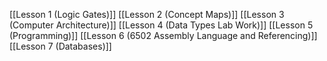 [[Lesson 1 (Logic Gates)]]
[[Lesson 2 (Concept Maps)]]
[[Lesson 3 (Computer Architecture)]]
[[Lesson 4 (Data Types Lab Work)]]
[[Lesson 5 (Programming)]]
[[Lesson 6 (6502 Assembly Language and Referencing)]]
[[Lesson 7 (Databases)]]
